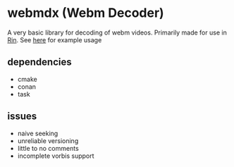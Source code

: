 # webmdx (Webm Decoder)

A very basic library for decoding of webm videos. Primarily made for use in [Rin](https://github.com/TareHimself/rin). See [here](./test/main.cpp) for example usage

## dependencies
- cmake
- conan
- task

## issues
- naive seeking
- unreliable versioning
- little to no comments
- incomplete vorbis support

